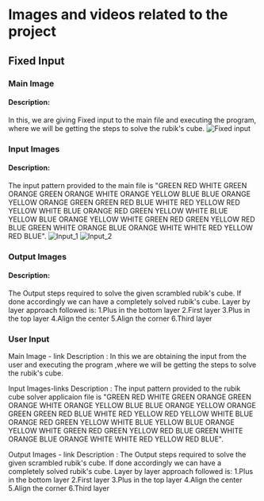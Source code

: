 # Images and videos related to the project 


## Fixed Input

### Main Image 
#### Description:
In this, we are giving Fixed input to the main file and executing the program, where we will be getting the steps to solve the rubik's cube.
![Fixed input]("https://user-images.githubusercontent.com/43474770/130633902-01e06b73-0363-4785-af82-4b5757a811ac.PNG")

### Input Images
#### Description: 
The input pattern provided to the main file is "GREEN RED WHITE GREEN ORANGE GREEN ORANGE WHITE ORANGE YELLOW BLUE BLUE ORANGE YELLOW ORANGE GREEN GREEN RED BLUE WHITE RED YELLOW RED YELLOW WHITE BLUE ORANGE RED GREEN YELLOW WHITE BLUE YELLOW BLUE ORANGE YELLOW WHITE GREEN RED GREEN YELLOW RED BLUE GREEN WHITE ORANGE BLUE ORANGE WHITE WHITE RED YELLOW RED BLUE".
![Input_1]("https://user-images.githubusercontent.com/43474770/130629972-c06e586b-044e-4465-b809-6ec6a98a21c8.PNG")
![Input_2]("https://user-images.githubusercontent.com/43474770/130633728-224b6d0a-0d0f-4e73-8030-64093ca7c652.PNG")

### Output Images
#### Description:
The Output steps required to solve the given scrambled rubik's cube. If done accordingly we can have a completely solved rubik's cube.
Layer by layer approach followed is:
1.Plus in the bottom layer
2.First layer
3.Plus in the top layer
4.Align the center
5.Align the corner
6.Third layer

### User Input

Main Image - link
Description : In this we are obtaining the input from the user and executing the program ,where we will be getting the steps to solve the rubik's cube.

Input Images-links
Description : The input pattern provided to the rubik cube solver applicaion file is "GREEN RED WHITE GREEN ORANGE GREEN ORANGE WHITE ORANGE YELLOW BLUE BLUE ORANGE YELLOW ORANGE GREEN GREEN RED BLUE WHITE RED YELLOW RED YELLOW WHITE BLUE ORANGE RED GREEN YELLOW WHITE BLUE YELLOW BLUE ORANGE YELLOW WHITE GREEN RED GREEN YELLOW RED BLUE GREEN WHITE ORANGE BLUE ORANGE WHITE WHITE RED YELLOW RED BLUE".

Output Images - link
Description : The Output steps required to solve the given scrambled rubik's cube. If done accordingly we can have a completely solved rubik's cube.
Layer by layer approach followed is:
1.Plus in the bottom layer
2.First layer
3.Plus in the top layer
4.Align the center
5.Align the corner
6.Third layer




